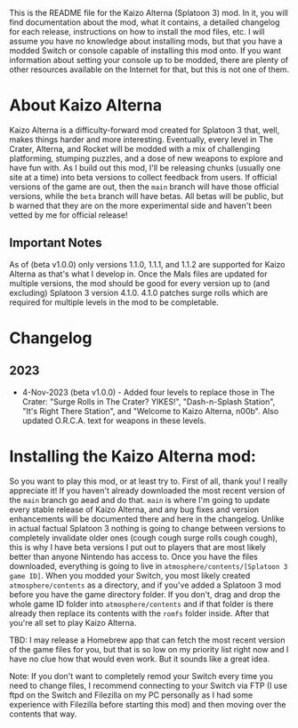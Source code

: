 This is the README file for the Kaizo Alterna (Splatoon 3) mod. In it, you will find documentation about the mod, what it contains, a detailed changelog for each release, instructions on how to install the mod files, etc. I will assume you have no knowledge about installing mods, but that you have a modded Switch or console capable of installing this mod onto. If you want information about setting your console up to be modded, there are plenty of other resources available on the Internet for that, but this is not one of them.

# About Kaizo Alterna
Kaizo Alterna is a difficulty-forward mod created for Splatoon 3 that, well, makes things harder and more interesting. Eventually, every level in The Crater, Alterna, and Rocket will be modded with a mix of challenging platforming, stumping puzzles, and a dose of new weapons to explore and have fun with. As I build out this mod, I'll be releasing chunks (usually one site at a time) into beta versions to collect feedback from users. If official versions of the game are out, then the `main` branch will have those official versions, while the `beta` branch will have betas. All betas will be public, but b warned that they are on the more experimental side and haven't been vetted by me for official release!

## Important Notes
As of (beta v1.0.0) only versions 1.1.0, 1.1.1, and 1.1.2 are supported for Kaizo Alterna as that's what I develop in. Once the Mals files are updated for multiple versions, the mod should be good for every version up to (and excluding) Splatoon 3 version 4.1.0. 4.1.0 patches surge rolls which are required for multiple levels in the mod to be completable.

# Changelog

## 2023
* 4-Nov-2023 (beta v1.0.0) - Added four levels to replace those in The Crater: "Surge Rolls in The Crater? YIKES!", "Dash-n-Splash Station", "It's Right There Station", and "Welcome to Kaizo Alterna, n00b". Also updated O.R.C.A. text for weapons in these levels.

# Installing the Kaizo Alterna mod:
So you want to play this mod, or at least try to. First of all, thank you! I really appreciate it! If you haven't already downloaded the most recent version of the `main` branch go aead and do that. `main` is where I'm going to update every stable release of Kaizo Alterna, and any bug fixes and version enhancements will be documented there and here in the changelog. Unlike in actual factual Splatoon 3 nothing is going to change between versions to completely invalidate older ones (cough cough surge rolls cough cough), this is why I have beta versions I put out to players that are most likely better than anyone Nintendo has access to.
Once you have the files downloaded, everything is going to live in `atmosphere/contents/[Splatoon 3 game ID]`. When you modded your Switch, you most likely created `atmosphere/contents` as a directory, and if you've added a Splatoon 3 mod before you have the game directory folder. If you don't, drag and drop the whole game ID folder into `atmosphere/contents` and if that folder is there already then replace its contents with the `romfs` folder inside. After that you're all set to play Kaizo Alterna.

TBD: I may release a Homebrew app that can fetch the most recent version of the game files for you, but that is so low on my priority list right now and I have no clue how that would even work. But it sounds like a great idea.

Note: If you don't want to completely remod your Switch every time you need to change files, I recommend connecting to your Switch via FTP (I use ftpd on the Switch and Filezilla on my PC personally as I had some experience with Filezilla before starting this mod) and then moving over the contents that way.

